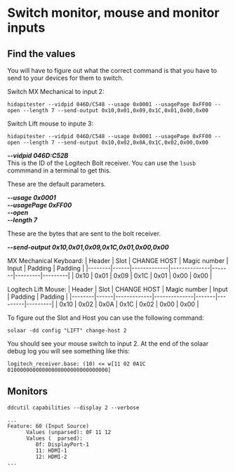 # Switch monitor, mouse and monitor inputs

## Find the values
You will have to figure out what the correct command is that you have to send to your devices for them to switch.

Switch MX Mechanical to input 2:

```hidapitester --vidpid 046D/C548 --usage 0x0001 --usagePage 0xFF00 --open --length 7 --send-output 0x10,0x01,0x09,0x1C,0x01,0x00,0x00```

Switch Lift mouse to inpute 3:

```hidapitester --vidpid 046D/C548 --usage 0x0001 --usagePage 0xFF00 --open --length 7 --send-output 0x10,0x02,0x0A,0x1C,0x02,0x00,0x00```

***--vidpid 046D:C52B***  
This is the ID of the Logitech Bolt receiver. You can use the ```lsusb``` commmand in a terminal to get this.

These are the default parameters.

***--usage 0x0001***  
***--usagePage 0xFF00***  
***--open***  
***--length 7***  

These are the bytes that are sent to the bolt receiver.

***--send-output 0x10,0x01,0x09,0x1C,0x01,0x00,0x00***

MX Mechanical Keyboard:
| Header | Slot | CHANGE HOST | Magic number | Input | Padding | Padding |
|--------|------|-------------|--------------|-------|---------|---------|
|  0x10  | 0x01 |     0x09    |     0x1C     | 0x01  |  0x00   |  0x00   |

Logitech Lift Mouse:
| Header | Slot | CHANGE HOST | Magic number | Input | Padding | Padding |
|--------|------|-------------|--------------|-------|---------|---------|
|  0x10  | 0x02 |     0x0A    |     0x1C     | 0x02  |  0x00   |  0x00   |


To figure out the Slot and Host you can use the following command:

```solaar -dd config "LIFT" change-host 2```

You should see your mouse switch to input 2. At the end of the solaar debug log you will see something like this:

```logitech_receiver.base: (10) <= w[11 02 0A1C 01000000000000000000000000000000]```

## Monitors

```ddcutil capabilities --display 2 --verbose```

```
...
Feature: 60 (Input Source)
      Values (unparsed): 0F 11 12 
      Values (  parsed):
         0f: DisplayPort-1
         11: HDMI-1
         12: HDMI-2
...
```